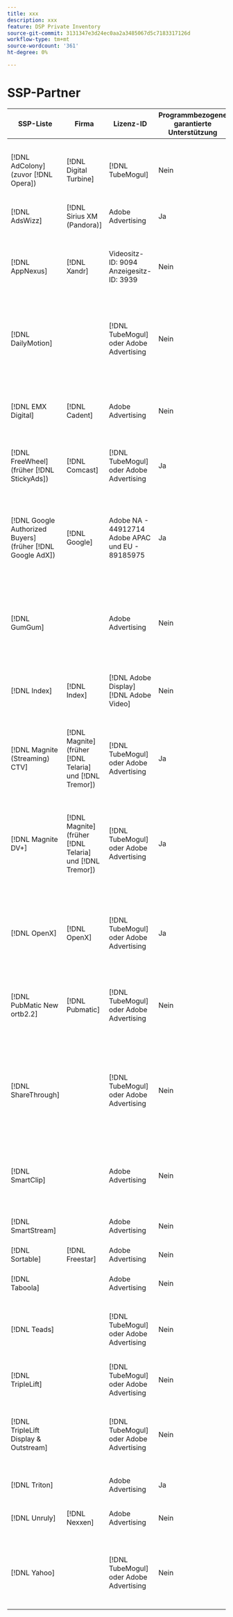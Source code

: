 ```yaml
---
title: xxx
description: xxx
feature: DSP Private Inventory
source-git-commit: 3131347e3d24ec0aa2a3485067d5c7183317126d
workflow-type: tm+mt
source-wordcount: '361'
ht-degree: 0%

---
```


# SSP-Partner

| SSP-Liste | Firma | Lizenz-ID | Programmbezogene garantierte Unterstützung | Region | Unterstützte Währung | Unterstützter Bestand |
| --- | --- | --- | --- | --- | --- | --- |
| [!DNL AdColony] (zuvor [!DNL Opera]) | [!DNL Digital Turbine] | [!DNL TubeMogul] | Nein | Global | USD | Desktop und Mobilgerät anzeigen<br><br>Video-Desktop und Mobilgerät |
| [!DNL AdsWizz] | [!DNL Sirius XM (Pandora)] | Adobe Advertising | Ja | Global | USD, EUR, GBP | Audio-Desktop und Mobilgerät |
| [!DNL AppNexus] | [!DNL Xandr] | Videositz-ID: 9094<br>Anzeigesitz-ID: 3939 | Nein | Global | USD | Desktop und Mobilgerät anzeigen<br><br>Video-Desktop, Mobilgerät und CTV |
| [!DNL DailyMotion] |  | [!DNL TubeMogul] oder Adobe Advertising | Nein | US + EMEA | USD, | Desktop und Mobilgerät anzeigen<br><br>Video-Desktop, Mobilgerät und CTV |
| [!DNL EMX Digital] | [!DNL Cadent] | Adobe Advertising | Nein | US/CA | USD | Desktop und Mobilgerät anzeigen<br><br>Video-Desktop, Mobilgerät und CTV |
| [!DNL FreeWheel] (früher [!DNL StickyAds]) | [!DNL Comcast] | [!DNL TubeMogul] oder Adobe Advertising | Ja | Global | USD, EUR, AUD, GBP | Video-Desktop, Mobilgerät und CTV |
| [!DNL Google Authorized Buyers] (früher [!DNL Google AdX]) | [!DNL Google] | Adobe NA - 44912714<br>Adobe APAC und EU - 89185975 | Ja | Global | USD, BRL | Audio-Desktop und Mobilgerät<br><br>Desktop und Mobilgerät anzeigen<br><br>Video-Desktop, Mobilgerät und CTV |
| [!DNL GumGum] |  | Adobe Advertising | Nein | Global | USD | Desktop und Mobilgerät anzeigen<br><br>Video-Desktop und Mobilgerät |
| [!DNL Index] | [!DNL Index] | [!DNL Adobe Display]<br>[!DNL Adobe Video] | Nein | Global | USD | Desktop und Mobilgerät anzeigen<br><br>Video-Desktop, Mobilgerät und CTV |
| [!DNL Magnite (Streaming) CTV] | [!DNL Magnite] (früher [!DNL Telaria] und [!DNL Tremor]) | [!DNL TubeMogul] oder Adobe Advertising | Ja | Global | AUD, USD | Video-Desktop, Mobilgerät und CTV |
| [!DNL Magnite DV+] | [!DNL Magnite] (früher [!DNL Telaria] und [!DNL Tremor]) | [!DNL TubeMogul] oder Adobe Advertising | Ja | Global | USD | Audio-Desktop und Mobilgerät<br><br>Desktop und Mobilgerät anzeigen<br><br>Video-Desktop, Mobilgerät und CTV |
| [!DNL OpenX] | [!DNL OpenX] | [!DNL TubeMogul] oder Adobe Advertising | Ja | Global | USD | Desktop und Mobilgerät anzeigen<br><br>Video-Desktop, Mobilgerät und CTV |
| [!DNL PubMatic New ortb2.2] | [!DNL Pubmatic] | [!DNL TubeMogul] oder Adobe Advertising | Nein | Global | USD | Desktop und Mobilgerät anzeigen<br><br>Video-Desktop, Mobilgerät und CTV |
| [!DNL ShareThrough] |  | [!DNL TubeMogul] oder Adobe Advertising | Nein | Global | USD | Desktop und Mobilgerät anzeigen<br><br>Native Anzeige<br><br>Video-Desktop, Mobilgerät und CTV |
| [!DNL SmartClip] |  | Adobe Advertising | Nein | EMEA | Alle Währungen | Desktop und Mobilgerät anzeigen<br><br>Video-Desktop, Mobilgerät und CTV |
| [!DNL SmartStream] |  | Adobe Advertising | Nein | EMEA | EUR, USD | Video-Desktop und Mobilgerät |
| [!DNL Sortable] | [!DNL Freestar] | Adobe Advertising | Nein | CA | USD | Desktop und Mobilgerät anzeigen |
| [!DNL Taboola] |  | Adobe Advertising | Nein | US/CA | USD | Video-Desktop und Mobilgerät |
| [!DNL Teads] |  | [!DNL TubeMogul] oder Adobe Advertising | Nein | Ausgehendes Video = Global<br>Display = NA + EMEA | USD | Desktop und Mobilgerät anzeigen<br><br>Video-Desktop und Mobilgerät |
| [!DNL TripleLift] |  | [!DNL TubeMogul] oder Adobe Advertising | Nein | Global | USD | Native Anzeige |
| [!DNL TripleLift Display & Outstream] |  | [!DNL TubeMogul] oder Adobe Advertising | Nein | Global | USD | Desktop und Mobilgerät anzeigen<br><br>Video-Desktop, Mobilgerät und CTV |
| [!DNL Triton] |  | Adobe Advertising | Ja | Global | USD | Audio-Desktop und Mobilgerät |
| [!DNL Unruly] | [!DNL Nexxen] | Adobe Advertising | Nein | US + EMEA | USD | Video-Desktop, Mobilgerät und CTV |
| [!DNL Yahoo] |  | [!DNL TubeMogul] oder Adobe Advertising | Nein | Global | USD | Desktop und Mobilgerät anzeigen<br><br>Video-Desktop, Mobilgerät und CTV |